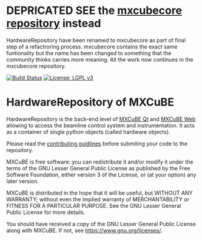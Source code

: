 # DEPRICATED SEE the [mxcubecore repository](https://github.com/mxcube/mxcubecore) instead
HardwareRepository have been renamed to mxcubecore as part of final step of a refactroring
process. mxcubecore contains the exact same funtionality but the name has been changed to
something that the community thinks carries more meaning. All the work now continues in
the mxcubecore repository.

[![Build Status](https://travis-ci.org/mxcube/HardwareRepository.svg?branch=master)](https://travis-ci.org/mxcube/HardwareRepository)
[![License: LGPL v3](https://img.shields.io/badge/License-LGPL%20v3-blue.svg)](https://www.gnu.org/licenses/lgpl-3.0)

# HardwareRepository of MXCuBE 
HardwareRepository is the back-end level of [MXCuBE Qt](https://github.com/mxcube/mxcube/) and [MXCuBE Web](https://github.com/mxcube/mxcube3/)  allowing to access the beamline control system and instrumentation. It acts as a container of single python objects (called hardware objects).

Please read the [contributing guidlines](https://github.com/mxcube/HardwareRepository/blob/master/CONTRIBUTING.md/) before submiting your code to the repository.


MXCuBE is free software: you can redistribute it and/or modify
it under the terms of the GNU Lesser General Public License as published by
the Free Software Foundation, either version 3 of the License, or
(at your option) any later version.

MXCuBE is distributed in the hope that it will be useful,
but WITHOUT ANY WARRANTY; without even the implied warranty of
MERCHANTABILITY or FITNESS FOR A PARTICULAR PURPOSE.  See the
GNU Lesser General Public License for more details.

You should have received a copy of the GNU Lesser General Public License
along with MXCuBE. If not, see <https://www.gnu.org/licenses/>.
